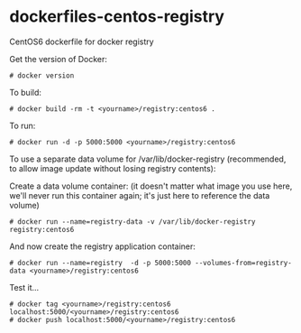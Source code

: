 dockerfiles-centos-registry
========================

CentOS6 dockerfile for docker registry

Get the version of Docker:

	# docker version

To build:

	# docker build -rm -t <yourname>/registry:centos6 .

To run:

	# docker run -d -p 5000:5000 <yourname>/registry:centos6

To use a separate data volume for /var/lib/docker-registry (recommended, to
allow image update without losing registry contents):

Create a data volume container: (it doesn't matter what image you use
here, we'll never run this container again; it's just here to
reference the data volume)

	# docker run --name=registry-data -v /var/lib/docker-registry registry:centos6

And now create the registry application container:

	# docker run --name=registry  -d -p 5000:5000 --volumes-from=registry-data <yourname>/registry:centos6

Test it...

```
# docker tag <yourname>/registry:centos6 localhost:5000/<yourname>/registry:centos6
# docker push localhost:5000/<yourname>/registry:centos6
```
